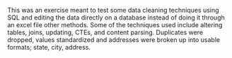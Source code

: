 This was an exercise meant to test some data cleaning techniques using SQL and editing the data directly on a database instead of doing it through an excel file 
other methods. Some of the techniques used include altering tables, joins, updating, CTEs, and content parsing. Duplicates were dropped, values standardized and 
addresses were broken up into usable formats; state, city, address. 
